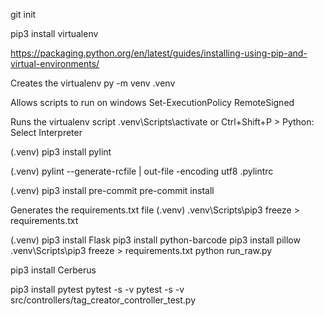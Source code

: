 git init

pip3 install virtualenv

https://packaging.python.org/en/latest/guides/installing-using-pip-and-virtual-environments/

Creates the virtualenv
py -m venv .venv

Allows scripts to run on windows
Set-ExecutionPolicy RemoteSigned

Runs the virtualenv script
.venv\Scripts\activate
or
Ctrl+Shift+P > Python: Select Interpreter

(.venv)
pip3 install pylint

(.venv)
pylint --generate-rcfile | out-file -encoding utf8 .pylintrc

(.venv)
pip3 install pre-commit
pre-commit install

Generates the requirements.txt file
(.venv)
.venv\Scripts\pip3 freeze > requirements.txt

(.venv)
pip3 install Flask
pip3 install python-barcode
pip3 install pillow
.venv\Scripts\pip3 freeze > requirements.txt
python run_raw.py

pip3 install Cerberus

pip3 install pytest
pytest -s -v
pytest -s -v src/controllers/tag_creator_controller_test.py

